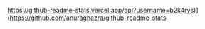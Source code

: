 https://github-readme-stats.vercel.app/api?username=b2k4rys)](https://github.com/anuraghazra/github-readme-stats

